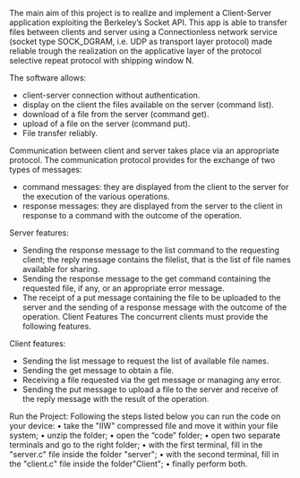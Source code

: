										
The main aim of this project is to realize and implement a Client-Server application exploiting the Berkeley’s Socket API. This app is able to transfer files between clients and server using a Connectionless network service (socket type SOCK_DGRAM, i.e. UDP as transport layer protocol) made reliable trough the realization on the applicative layer of the protocol selective repeat protocol with shipping window N.

The software allows:
-	client-server connection without authentication.
-	display on the client the files available on the server (command list).
-	download of a file from the server (command get).
-	upload of a file on the server (command put).
-	File transfer reliably.

Communication between client and server takes place via an appropriate protocol. The communication protocol provides for the exchange of two types of messages: 
-	command messages: they are displayed from the client to the server for the execution of the various operations.
-	response messages: they are displayed from the server to the client in response to a command with the outcome of the operation.

Server features:
-	Sending the response message to the list command to the requesting client; the reply message contains the filelist, that is the list of file names available for sharing.
-	Sending the response message to the get command containing the requested file, if any, or an appropriate error message.
-	The receipt of a put message containing the file to be uploaded to the server and the sending of a response message with the outcome of the operation. Client Features The concurrent clients must provide the following features.

Client features:
-	Sending the list message to request the list of available file names.
-	Sending the get message to obtain a file.
-	Receiving a file requested via the get message or managing any error.
-	Sending the put message to upload a file to the server and receive of the reply message with the result of the operation.


Run the Project:
Following the steps listed below you can run the code on your device:
• take the "IIW" compressed file and move it within your file system;
• unzip the folder;
• open the “code” folder;
• open two separate terminals and go to the right folder;
• with the first terminal, fill in the "server.c" file inside the folder "server";
• with the second terminal, fill in the "client.c" file inside the folder"Client";
• finally perform both.

